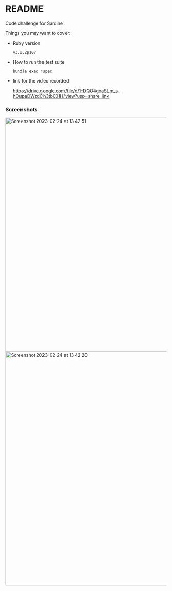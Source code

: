 # README

Code challenge for Sardine

Things you may want to cover:

* Ruby version

  `v3.0.2p107`

* How to run the test suite

  `bundle exec rspec`

* link for the video recorded

    https://drive.google.com/file/d/1-DQO4goaSLm_s-hOupaDWzdCh3tb001H/view?usp=share_link

### Screenshots

<img width="730" alt="Screenshot 2023-02-24 at 13 42 51" src="https://user-images.githubusercontent.com/1842593/221236833-0ba436b1-8115-46e9-a072-c0712ff6a2cc.png">
<img width="730" alt="Screenshot 2023-02-24 at 13 42 20" src="https://user-images.githubusercontent.com/1842593/221236851-95a76af4-a56f-4797-b4c2-c420f2146606.png">
